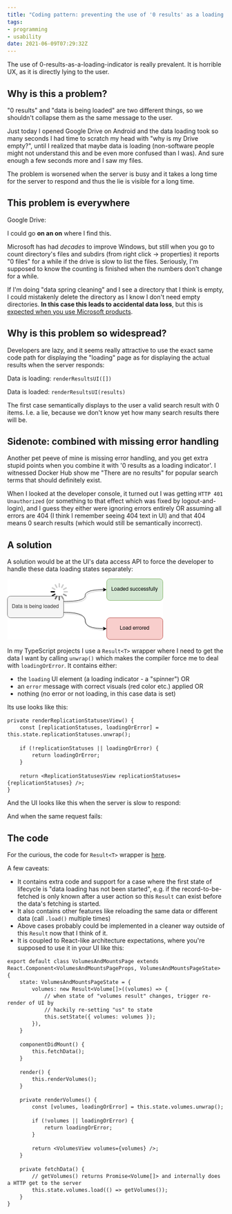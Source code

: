 ```yaml
---
title: "Coding pattern: preventing the use of '0 results' as a loading indicator"
tags:
- programming
- usability
date: 2021-06-09T07:29:32Z
---
```


The use of 0-results-as-a-loading-indicator is really prevalent. It is horrible UX, as it is directly lying to the user.


Why is this a problem?
----------------------

"0 results" and "data is being loaded" are two different things, so we shouldn't collapse them as the
same message to the user.

Just today I opened Google Drive on Android and the data loading took so many seconds I had time to
scratch my head with "why is my Drive empty?", until I realized that maybe data is loading
(non-software people might not understand this and be even more confused than I was). And sure enough
a few seconds more and I saw my files.

The problem is worsened when the server is busy and it takes a long time for the server to respond
and thus the lie is visible for a long time.


This problem is everywhere
--------------------------

Google Drive:


I could go **on an on** where I find this.

Microsoft has had *decades* to improve Windows, but still when you go to count directory's files and
subdirs (from right click -> properties) it reports "0 files" for a while if the drive is slow to
list the files. Seriously, I'm supposed to know the counting is finished when the numbers don't change
for a while.

If I'm doing "data spring cleaning" and I see a directory that I think is empty,
I could mistakenly delete the directory as I know I don't need empty directories.
**In this case this leads to accidental data loss**, but this is
[expected when you use Microsoft products](https://www.howtogeek.com/658194/windows-10s-new-update-is-deleting-peoples-files-again/).


Why is this problem so widespread?
----------------------------------

Developers are lazy, and it seems really attractive to use the exact same code path for displaying
the "loading" page as for displaying the actual results when the server responds:

Data is loading: `renderResultsUI([])`

Data is loaded: `renderResultsUI(results)`

The first case semantically displays to the user a valid search result with 0 items.
I.e. a lie, because we don't know yet how many search results there will be.


Sidenote: combined with missing error handling
----------------------------------------------

Another pet peeve of mine is missing error handling, and you get extra stupid points when you combine it
with '0 results as a loading indicator'.
I witnessed Docker Hub show me "There are no results" for popular search terms that should definitely exist.

When I looked at the developer console, it turned out I was getting `HTTP 401 Unauthorized`
(or something to that effect which was fixed by logout-and-login), and I guess they either were
ignoring errors entirely OR assuming all errors are 404 (I think I remember seeing 404 text in UI)
and that 404 means 0 search results (which would still be semantically incorrect).


A solution
----------

A solution would be at the UI's data access API to force the developer to handle these data loading
states separately:

![Data is being loaded -> (Loaded successfully | Load errored)](data-loading-lifecycle.png)

In my TypeScript projects I use a `Result<T>` wrapper where I need to get the data I want by calling
`unwrap()` which makes the compiler force me to deal with `loadingOrError`. It contains either:

- the `loading` UI element (a loading indicator - a "spinner") OR
- an `error` message with correct visuals (red color etc.) applied OR
- nothing (no error or not loading, in this case data is set)

Its use looks like this:

```tsx
private renderReplicationStatusesView() {
	const [replicationStatuses, loadingOrError] = this.state.replicationStatuses.unwrap();

	if (!replicationStatuses || loadingOrError) {
		return loadingOrError;
	}

	return <ReplicationStatusesView replicationStatuses={replicationStatuses} />;
}
```

And the UI looks like this when the server is slow to respond:


And when the same request fails:



The code
--------

For the curious, the code for `Result<T>` wrapper is
[here](https://github.com/function61/f61ui/blob/c28d1a42b1992f6c41f2e13e9244ec49772f228e/component/result.tsx).

A few caveats:

- It contains extra code and support for a case where the first state of lifecycle is
  "data loading has not been started", e.g. if the record-to-be-fetched is only known after a user
  action so this `Result` can exist before the data's fetching is started.
- It also contains other features like reloading the same data or different data (call `.load()` multiple times)
- Above cases probably could be implemented in a cleaner way outside of this `Result` now that I think of it.
- It is coupled to React-like architecture expectations, where you're supposed to use it in your UI like this:

```tsx
export default class VolumesAndMountsPage extends React.Component<VolumesAndMountsPageProps, VolumesAndMountsPageState> {
	state: VolumesAndMountsPageState = {
		volumes: new Result<Volume[]>((volumes) => {
			// when state of "volumes result" changes, trigger re-render of UI by
			// hackily re-setting "us" to state
			this.setState({ volumes: volumes });
		}),
	}

	componentDidMount() {
		this.fetchData();
	}

	render() {
		this.renderVolumes();
	}

	private renderVolumes() {
		const [volumes, loadingOrError] = this.state.volumes.unwrap();

		if (!volumes || loadingOrError) {
			return loadingOrError;
		}

		return <VolumesView volumes={volumes} />;
	}

	private fetchData() {
		// getVolumes() returns Promise<Volume[]> and internally does a HTTP get to the server
		this.state.volumes.load(() => getVolumes());
	}
}
```

